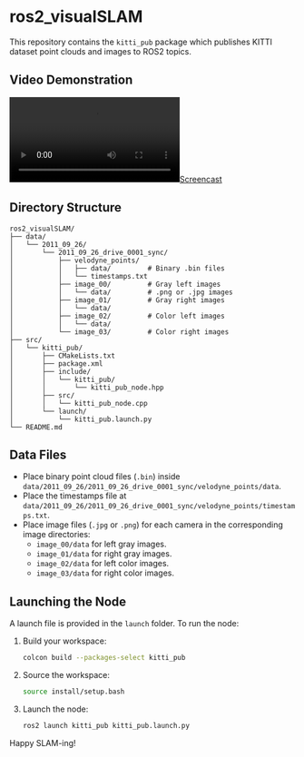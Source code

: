 # ros2_visualSLAM

This repository contains the `kitti_pub` package which publishes KITTI dataset point clouds and images to ROS2 topics.

## Video Demonstration

[![Screencast](Img%20&%20Video/Screencast%20from%202025-02-16%2006-29-09.webm)](Img%20&%20Video/Screencast%20from%202025-02-16%2006-29-09.webm)


## Directory Structure

```
ros2_visualSLAM/
├── data/
│   └── 2011_09_26/
│       └── 2011_09_26_drive_0001_sync/
│           ├── velodyne_points/
│           │   ├── data/         # Binary .bin files
│           │   └── timestamps.txt
│           ├── image_00/         # Gray left images
│           │   └── data/         # .png or .jpg images
│           ├── image_01/         # Gray right images
│           │   └── data/
│           ├── image_02/         # Color left images
│           │   └── data/
│           └── image_03/         # Color right images
├── src/
│   └── kitti_pub/
│       ├── CMakeLists.txt
│       ├── package.xml
│       ├── include/
│       │   └── kitti_pub/
│       │       └── kitti_pub_node.hpp
│       ├── src/
│       │   └── kitti_pub_node.cpp
│       └── launch/
│           └── kitti_pub.launch.py
└── README.md
```

## Data Files

- Place binary point cloud files (`.bin`) inside `data/2011_09_26/2011_09_26_drive_0001_sync/velodyne_points/data`.
- Place the timestamps file at `data/2011_09_26/2011_09_26_drive_0001_sync/velodyne_points/timestamps.txt`.
- Place image files (`.jpg` or `.png`) for each camera in the corresponding image directories:
  - `image_00/data` for left gray images.
  - `image_01/data` for right gray images.
  - `image_02/data` for left color images.
  - `image_03/data` for right color images.

## Launching the Node

A launch file is provided in the `launch` folder. To run the node:

1. Build your workspace:
   ```bash
   colcon build --packages-select kitti_pub
   ```

2. Source the workspace:
   ```bash
   source install/setup.bash
   ```

3. Launch the node:
   ```bash
   ros2 launch kitti_pub kitti_pub.launch.py
   ```


Happy SLAM-ing!